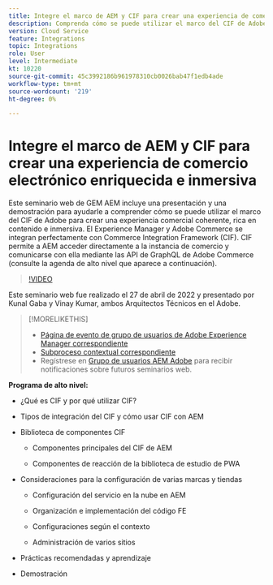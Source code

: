 ```yaml
---
title: Integre el marco de AEM y CIF para crear una experiencia de comercio electrónico enriquecida e inmersiva
description: Comprenda cómo se puede utilizar el marco del CIF de Adobe para crear una experiencia comercial coherente, rica en contenido e inmersiva.
version: Cloud Service
feature: Integrations
topic: Integrations
role: User
level: Intermediate
kt: 10220
source-git-commit: 45c3992186b961978310cb0026bab47f1edb4ade
workflow-type: tm+mt
source-wordcount: '219'
ht-degree: 0%

---
```



# Integre el marco de AEM y CIF para crear una experiencia de comercio electrónico enriquecida e inmersiva

Este seminario web de GEM AEM incluye una presentación y una demostración para ayudarle a comprender cómo se puede utilizar el marco del CIF de Adobe para crear una experiencia comercial coherente, rica en contenido e inmersiva. El Experience Manager y Adobe Commerce se integran perfectamente con Commerce Integration Framework (CIF). CIF permite a AEM acceder directamente a la instancia de comercio y comunicarse con ella mediante las API de GraphQL de Adobe Commerce (consulte la agenda de alto nivel que aparece a continuación).

>[!VIDEO](https://video.tv.adobe.com/v/342565/?quality=12&learn=on)

Este seminario web fue realizado el 27 de abril de 2022 y presentado por Kunal Gaba y Vinay Kumar, ambos Arquitectos Técnicos en el Adobe.

>[!MORELIKETHIS]
>
>* [Página de evento de grupo de usuarios de Adobe Experience Manager correspondiente](https://adobe.ly/3O0uXl5/)
>* [Subproceso contextual correspondiente](https://adobe.ly/3jorz5r)
>* Regístrese en [Grupo de usuarios AEM Adobe](https://aem-augs.adobe.com/) para recibir notificaciones sobre futuros seminarios web.


**Programa de alto nivel:**

* ¿Qué es CIF y por qué utilizar CIF?

* Tipos de integración del CIF y cómo usar CIF con AEM

* Biblioteca de componentes CIF

   * Componentes principales del CIF de AEM

   * Componentes de reacción de la biblioteca de estudio de PWA

* Consideraciones para la configuración de varias marcas y tiendas

   * Configuración del servicio en la nube en AEM

   * Organización e implementación del código FE

   * Configuraciones según el contexto

   * Administración de varios sitios

* Prácticas recomendadas y aprendizaje

* Demostración
